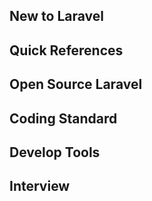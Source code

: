 ## New to Laravel


## Quick References


## Open Source Laravel


## Coding Standard


## Develop Tools


## Interview

